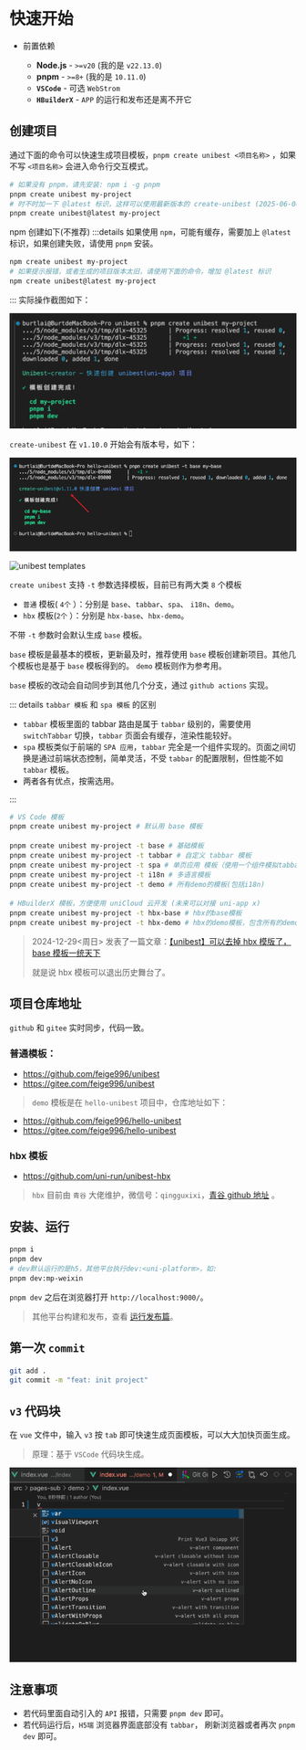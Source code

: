 # 快速开始

- 前置依赖

  - **Node.js** - `>=v20` (我的是 `v22.13.0`)
  - **pnpm** - `>=8+` (我的是 `10.11.0`)
  - **`VSCode`** - 可选 `WebStrom`
  - **`HBuilderX`** - `APP` 的运行和发布还是离不开它

## 创建项目

通过下面的命令可以快速生成项目模板，`pnpm create unibest <项目名称>` ，如果不写 `<项目名称>` 会进入命令行交互模式。

```bash
# 如果没有 pnpm，请先安装: npm i -g pnpm
pnpm create unibest my-project
# 时不时加一下 @latest 标识，这样可以使用最新版本的 create-unibest (2025-06-04 发布了  v1.18.5)
pnpm create unibest@latest my-project
```

npm 创建如下(不推荐)
:::details
如果使用 `npm`，可能有缓存，需要加上 `@latest` 标识，如果创建失败，请使用 `pnpm` 安装。

```bash
npm create unibest my-project
# 如果提示报错，或者生成的项目版本太旧，请使用下面的命令，增加 @latest 标识
npm create unibest@latest my-project
```

:::
实际操作截图如下：

![create project](./assets/2-1.png)

`create-unibest` 在 `v1.10.0` 开始会有版本号，如下：

![alt text](./assets/2-2.png)

![unibest templates](https://oss.laf.run/ukw0y1-site/xmind/unibest模板.png)

`create unibest` 支持 `-t` 参数选择模板，目前已有两大类 `8` 个模板

- `普通` 模板( `4个` ）：分别是 `base`、`tabbar`、`spa`、 `i18n`、`demo`。
- `hbx` 模板(`2个` ）：分别是 `hbx-base`、`hbx-demo`。

不带 `-t` 参数时会默认生成 `base` 模板。

`base` 模板是最基本的模板，更新最及时，推荐使用 `base` 模板创建新项目。其他几个模板也是基于 `base` 模板得到的。 `demo` 模板则作为参考用。

`base` 模板的改动会自动同步到其他几个分支，通过 `github actions` 实现。

::: details `tabbar 模板` 和 `spa 模板` 的区别

- `tabbar` 模板里面的 tabbar 路由是属于 `tabbar` 级别的，需要使用 `switchTabbar` 切换，`tabbar` 页面会有缓存，渲染性能较好。
- `spa` 模板类似于前端的 `SPA 应用`，`tabbar` 完全是一个组件实现的。页面之间切换是通过前端状态控制，简单灵活，不受 `tabbar` 的配置限制，但性能不如 `tabbar` 模板。
- 两者各有优点，按需选用。

:::

```sh
# VS Code 模板
pnpm create unibest my-project # 默认用 base 模板

pnpm create unibest my-project -t base # 基础模板
pnpm create unibest my-project -t tabbar # 自定义 tabbar 模板
pnpm create unibest my-project -t spa # 单页应用 模板（使用一个组件模拟tabbar）
pnpm create unibest my-project -t i18n # 多语言模板
pnpm create unibest my-project -t demo # 所有demo的模板(包括i18n)

# HBuilderX 模板，方便使用 uniCloud 云开发 (未来可以对接 uni-app x)
pnpm create unibest my-project -t hbx-base # hbx的base模板
pnpm create unibest my-project -t hbx-demo # hbx的demo模板，包含所有的demo
```

> 2024-12-29<周日> 发表了一篇文章：[【unibest】可以去掉 hbx 模版了，base 模板一统天下](https://mp.weixin.qq.com/s/ybunFNkjKfV5yVLOMvqscg?token=1696234630&lang=zh_CN)
>
> 就是说 hbx 模板可以退出历史舞台了。

## 项目仓库地址

`github` 和 `gitee` 实时同步，代码一致。

### 普通模板：

- https://github.com/feige996/unibest
- https://gitee.com/feige996/unibest

> `demo` 模板是在 `hello-unibest` 项目中，仓库地址如下：

- https://github.com/feige996/hello-unibest
- https://gitee.com/feige996/hello-unibest

### hbx 模板

- https://github.com/uni-run/unibest-hbx

> `hbx` 目前由 `青谷` 大佬维护，微信号：`qingguxixi`，[青谷 github 地址](https://github.com/Xiphin) 。

## 安装、运行

```bash [pnpm]
pnpm i
pnpm dev
# dev默认运行的是h5，其他平台执行dev:<uni-platform>，如:
pnpm dev:mp-weixin
```

`pnpm dev` 之后在浏览器打开 `http://localhost:9000/`。

> 其他平台构建和发布，查看 [运行发布篇](./11-build)。

## 第一次 `commit`

```bash
git add .
git commit -m "feat: init project"
```

## `v3` 代码块

在 `vue` 文件中，输入 `v3` 按 `tab` 即可快速生成页面模板，可以大大加快页面生成。

> 原理：基于 `VSCode` 代码块生成。

![alt text](./assets/2-4.gif)

## 注意事项

- 若代码里面自动引入的 `API` 报错，只需要 `pnpm dev` 即可。
- 若代码运行后，`H5端` 浏览器界面底部没有 `tabbar`， 刷新浏览器或者再次 `pnpm dev` 即可。
